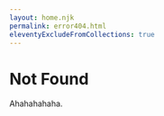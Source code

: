 ```yaml
---
layout: home.njk
permalink: error404.html
eleventyExcludeFromCollections: true
---
```

# Not Found

Ahahahahaha.